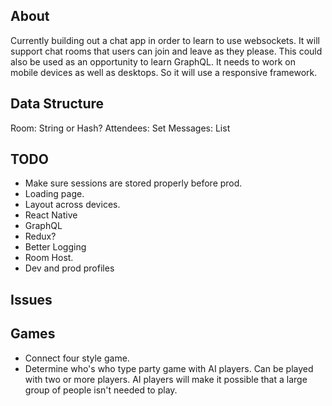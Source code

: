 About
-----
Currently building out a chat app in order to learn to use websockets. It will support chat rooms that
users can join and leave as they please. This could also be used as an opportunity to learn GraphQL. It needs to work
on mobile devices as well as desktops. So it will use a responsive framework.

Data Structure
--------------
Room: String or Hash?
Attendees: Set
Messages: List

TODO
----
- Make sure sessions are stored properly before prod.
- Loading page.
- Layout across devices.
- React Native
- GraphQL
- Redux?
- Better Logging
- Room Host.
- Dev and prod profiles

Issues
------

Games
-----
- Connect four style game.
- Determine who's who type party game with AI players. Can be played with two or more players.
    AI players will make it possible that a large group of people isn't needed to play.
